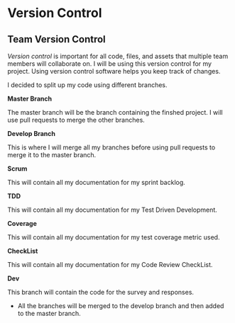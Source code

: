 # Version Control

## Team Version Control
*Version control* is important for all code, files, and assets that multiple 
team members will collaborate on. I will be using this version control for my project.
Using version control software helps you keep track of changes.
	
I decided to split up my code using different branches.
	
**Master Branch**

The master branch will be the branch containing the finshed project. I will use pull requests 
to merge the other branches.
	
**Develop Branch**

This is where I will merge all my branches before using pull requests to merge it to the 
master branch.
	
**Scrum**

This will contain all my documentation for my sprint backlog.
	
**TDD**

This will contain all my documentation for my Test Driven Development.
	
**Coverage**

This will contain all my documentation for my test coverage metric used.
	
**CheckList**

This will contain all my documentation for my Code Review CheckList.
	
**Dev**

This branch will contain the code for the survey and responses. 
	
* All the branches will be merged to the develop branch and then added to the master branch. 
	
	
	
